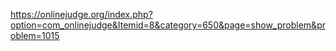 https://onlinejudge.org/index.php?option=com_onlinejudge&Itemid=8&category=650&page=show_problem&problem=1015